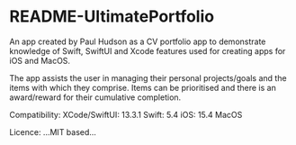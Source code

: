 #  README-UltimatePortfolio

An app created by Paul Hudson as a CV portfolio app to demonstrate knowledge of Swift, SwiftUI and Xcode features
used for creating apps for iOS and MacOS.

The app assists the user in managing their personal projects/goals and the items with which they comprise. Items can be
prioritised and there is an award/reward for their cumulative completion.

Compatibility:
XCode/SwiftUI: 13.3.1
Swift: 5.4
iOS: 15.4
MacOS

Licence:
...MIT based...
